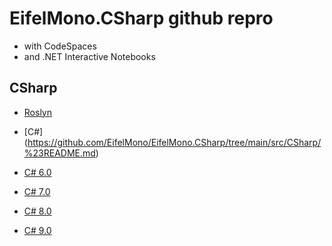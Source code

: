 # EifelMono.CSharp github repro

* with CodeSpaces
* and .NET Interactive Notebooks

## CSharp

* [Roslyn](https://github.com/dotnet/roslyn/blob/master/docs/Language%20Feature%20Status.md)

* [C#] (https://github.com/EifelMono/EifelMono.CSharp/tree/main/src/CSharp/%23README.md)
* [C# 6.0](https://github.com/EifelMono/EifelMono.CSharp/tree/main/src/CSharp%206.0/%23README.md)
* [C# 7.0](https://github.com/EifelMono/EifelMono.CSharp/tree/main/src/CSharp%207.0/%23README.md)
* [C# 8.0](https://github.com/EifelMono/EifelMono.CSharp/tree/main/src/CSharp%208.0/%23README.md)
* [C# 9.0](https://github.com/EifelMono/EifelMono.CSharp/tree/main/src/CSharp%209.0/%23README.md)
